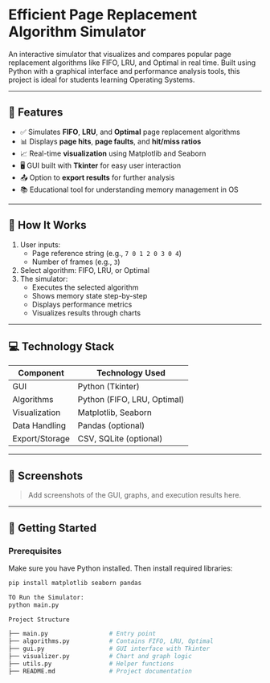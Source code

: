 # Efficient Page Replacement Algorithm Simulator

An interactive simulator that visualizes and compares popular page replacement algorithms like FIFO, LRU, and Optimal in real time. Built using Python with a graphical interface and performance analysis tools, this project is ideal for students learning Operating Systems.

---

## 🔧 Features

- ✅ Simulates **FIFO**, **LRU**, and **Optimal** page replacement algorithms
- 📊 Displays **page hits**, **page faults**, and **hit/miss ratios**
- 📈 Real-time **visualization** using Matplotlib and Seaborn
- 🖥️ GUI built with **Tkinter** for easy user interaction
- 📤 Option to **export results** for further analysis
- 📚 Educational tool for understanding memory management in OS

---

## 🧠 How It Works

1. User inputs:
   - Page reference string (e.g., `7 0 1 2 0 3 0 4`)
   - Number of frames (e.g., `3`)
2. Select algorithm: FIFO, LRU, or Optimal
3. The simulator:
   - Executes the selected algorithm
   - Shows memory state step-by-step
   - Displays performance metrics
   - Visualizes results through charts

---

## 💻 Technology Stack

| Component        | Technology Used        |
|------------------|------------------------|
| GUI              | Python (Tkinter)       |
| Algorithms       | Python (FIFO, LRU, Optimal) |
| Visualization    | Matplotlib, Seaborn    |
| Data Handling    | Pandas (optional)      |
| Export/Storage   | CSV, SQLite (optional) |

---

## 📸 Screenshots

> Add screenshots of the GUI, graphs, and execution results here.

---

## 🚀 Getting Started

### Prerequisites

Make sure you have Python installed. Then install required libraries:

```bash
pip install matplotlib seaborn pandas

TO Run the Simulator: 
python main.py

Project Structure

├── main.py                 # Entry point
├── algorithms.py           # Contains FIFO, LRU, Optimal
├── gui.py                  # GUI interface with Tkinter
├── visualizer.py           # Chart and graph logic
├── utils.py                # Helper functions
├── README.md               # Project documentation